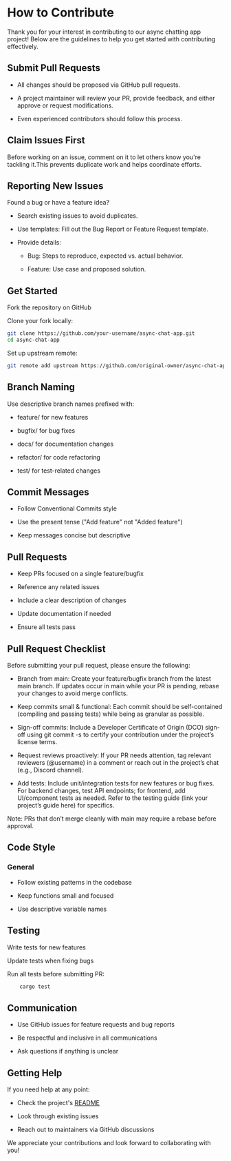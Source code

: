 # How to Contribute 

Thank you for your interest in contributing to our async chatting app project! Below are the guidelines to help you get started with contributing effectively.

## Submit Pull Requests

- All changes should be proposed via GitHub pull requests.

- A project maintainer will review your PR, provide feedback, and either approve or request modifications.

- Even experienced contributors should follow this process.

## Claim Issues First

Before working on an issue, comment on it to let others know you're tackling it.This prevents duplicate work and helps coordinate efforts.

## Reporting New Issues

Found a bug or have a feature idea?

- Search existing issues to avoid duplicates.

- Use templates: Fill out the Bug Report or Feature Request template.

- Provide details:

    - Bug: Steps to reproduce, expected vs. actual behavior.

    - Feature: Use case and proposed solution.



## Get Started
Fork the repository on GitHub

Clone your fork locally:

```sh
git clone https://github.com/your-username/async-chat-app.git
cd async-chat-app
```

Set up upstream remote:
```sh
git remote add upstream https://github.com/original-owner/async-chat-app.git
```


## Branch Naming

Use descriptive branch names prefixed with:

  - feature/ for new features

  - bugfix/ for bug fixes

  - docs/ for documentation changes

  - refactor/ for code refactoring

  - test/ for test-related changes

## Commit Messages

  - Follow Conventional Commits style

  - Use the present tense ("Add feature" not "Added feature")

  - Keep messages concise but descriptive

## Pull Requests

- Keep PRs focused on a single feature/bugfix

- Reference any related issues

- Include a clear description of changes

- Update documentation if needed

- Ensure all tests pass

## Pull Request Checklist

Before submitting your pull request, please ensure the following:

- Branch from main: Create your feature/bugfix branch from the latest main branch. If updates occur in main while your PR is pending, rebase your changes to avoid merge conflicts.

- Keep commits small & functional: Each commit should be self-contained (compiling and passing tests) while being as granular as possible.

- Sign-off commits: Include a Developer Certificate of Origin (DCO) sign-off using git commit -s to certify your contribution under the project’s license terms.

- Request reviews proactively: If your PR needs attention, tag relevant reviewers (@username) in a comment or reach out in the project’s chat (e.g., Discord channel).

- Add tests: Include unit/integration tests for new features or bug fixes. For backend changes, test API endpoints; for frontend, add UI/component tests as needed. Refer to the testing guide (link your project’s guide here) for specifics.

Note: PRs that don’t merge cleanly with main may require a rebase before approval.

## Code Style
### General

- Follow existing patterns in the codebase

- Keep functions small and focused

- Use descriptive variable names



## Testing

Write tests for new features

Update tests when fixing bugs

Run all tests before submitting PR:
```bash
    cargo test
```

## Communication

- Use GitHub issues for feature requests and bug reports

- Be respectful and inclusive in all communications

- Ask questions if anything is unclear

## Getting Help

If you need help at any point:

- Check the project's [README](./README.md)

- Look through existing issues

- Reach out to maintainers via GitHub discussions

We appreciate your contributions and look forward to collaborating with you!
